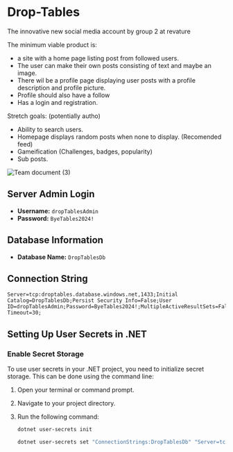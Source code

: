 # Drop-Tables
The innovative new social media account by group 2 at revature

The minimum viable product is:
-  a site with a home page listing post from followed users. 
-  The user can make their own posts consisting of text and maybe an image. 
-  There wil be a profile page displaying user posts with a profile description and profile picture.
-  Profile should also have a follow
-  Has a login and registration.

Stretch goals:
(potentially autho)
-  Ability to search users.
-  Homepage displays random posts when none to display. (Recomended feed)
-  Gameification (Challenges, badges, popularity)
-  Sub posts.

![Team document (3)](https://github.com/user-attachments/assets/f7e3b74c-df0c-4e35-a623-ef31a3a6e704)


## Server Admin Login

- **Username:** `dropTablesAdmin`
- **Password:** `ByeTables2024!`

## Database Information

- **Database Name:** `DropTablesDb`

## Connection String

```text
Server=tcp:droptables.database.windows.net,1433;Initial Catalog=DropTablesDb;Persist Security Info=False;User ID=dropTablesAdmin;Password=ByeTables2024!;MultipleActiveResultSets=False;Encrypt=True;TrustServerCertificate=False;Connection Timeout=30;
```


## Setting Up User Secrets in .NET

### Enable Secret Storage

To use user secrets in your .NET project, you need to initialize secret storage. This can be done using the command line:

1. Open your terminal or command prompt.
2. Navigate to your project directory.
3. Run the following command:

   ```bash
   dotnet user-secrets init
   ```
   ```bash
   dotnet user-secrets set "ConnectionStrings:DropTablesDb" "Server=tcp:droptables.database.windows.net,1433;Initial Catalog=DropTablesDb;Persist Security Info=False;User ID=dropTablesAdmin;Password=ByeTables2024!;MultipleActiveResultSets=False;Encrypt=True;TrustServerCertificate=False;Connection Timeout=30;"
   ```

